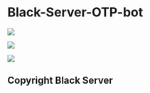 # Black-Server-OTP-bot

<a href="https://youtube.com/@qn4kgaming"><img src="https://img.shields.io/badge/YouTube-FF0000?style=for-the-badge&logo=youtube&logoColor=white"></a>

<a href="https://instagram.com/angkerith16?igshid=ZDdkNTZiNTM="> <img src="https://img.shields.io/badge/Instagram-E4405F?style=for-the-badge&logo=instagram&logoColor=white"></a>

<a href="https://t.me/qn4kgamingyt" > <img src="https://img.shields.io/badge/Telegram-1DA1F2?style=for-the-badge&logo=Telegram&logoColor=white"> </a>

## Copyright Black Server 

